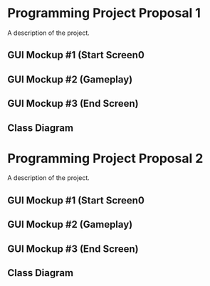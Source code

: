 # Programming Project Proposal 1
A description of the project.

## GUI Mockup #1 (Start Screen0

## GUI Mockup #2 (Gameplay)

## GUI Mockup #3 (End Screen)

## Class Diagram

# Programming Project Proposal 2
A description of the project.

## GUI Mockup #1 (Start Screen0

## GUI Mockup #2 (Gameplay)

## GUI Mockup #3 (End Screen)

## Class Diagram

